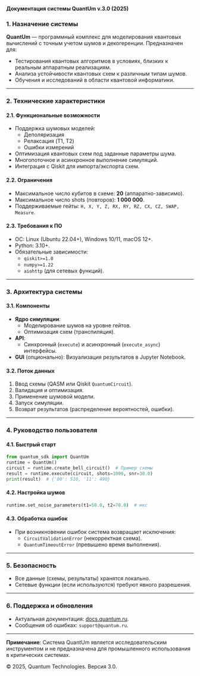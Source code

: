 **Документация системы QuantUm v.3.0 (2025)**  

### 1. **Назначение системы**  
**QuantUm** — программный комплекс для моделирования квантовых вычислений с точным учетом шумов и декогеренции. Предназначен для:  
- Тестирования квантовых алгоритмов в условиях, близких к реальным аппаратным реализациям.  
- Анализа устойчивости квантовых схем к различным типам шумов.  
- Обучения и исследований в области квантовой информатики.  

---

### 2. **Технические характеристики**  
#### 2.1. **Функциональные возможности**  
- Поддержка шумовых моделей:  
  - Деполяризация  
  - Релаксация (T1, T2)  
  - Ошибки измерений  
- Оптимизация квантовых схем под заданные параметры шума.  
- Многопоточное и асинхронное выполнение симуляций.  
- Интеграция с Qiskit для импорта/экспорта схем.  

#### 2.2. **Ограничения**  
- Максимальное число кубитов в схеме: **20** (аппаратно-зависимо).  
- Максимальное число shots (повторов): **1 000 000**.  
- Поддерживаемые гейты: `H, X, Y, Z, RX, RY, RZ, CX, CZ, SWAP, Measure`.  

#### 2.3. **Требования к ПО**  
- ОС: Linux (Ubuntu 22.04+), Windows 10/11, macOS 12+.  
- Python: 3.10+.  
- Обязательные зависимости:  
  - `qiskit>=1.0`  
  - `numpy>=1.22`  
  - `aiohttp` (для сетевых функций).  

---

### 3. **Архитектура системы**  
#### 3.1. **Компоненты**  
- **Ядро симуляции**:  
  - Моделирование шумов на уровне гейтов.  
  - Оптимизация схем (транспиляция).  
- **API**:  
  - Синхронный (`execute`) и асинхронный (`execute_async`) интерфейсы.  
- **GUI** (опционально): Визуализация результатов в Jupyter Notebook.  

#### 3.2. **Поток данных**  
1. Ввод схемы (QASM или Qiskit `QuantumCircuit`).  
2. Валидация и оптимизация.  
3. Применение шумовой модели.  
4. Запуск симуляции.  
5. Возврат результатов (распределение вероятностей, ошибки).  

---

### 4. **Руководство пользователя**  
#### 4.1. **Быстрый старт**  
```python
from quantum_sdk import QuantUm  
runtime = QuantUm()  
circuit = runtime.create_bell_circuit()  # Пример схемы  
result = runtime.execute(circuit, shots=1000, snr=30.0)  
print(result)  # {'00': 510, '11': 490}  
```

#### 4.2. **Настройка шумов**  
```python
runtime.set_noise_parameters(t1=50.0, t2=70.0)  # мкс  
```  

#### 4.3. **Обработка ошибок**  
- При возникновении ошибок система возвращает исключения:  
  - `CircuitValidationError` (некорректная схема).  
  - `QuantumTimeoutError` (превышено время выполнения).  

---

### 5. **Безопасность**  
- Все данные (схемы, результаты) хранятся локально.  
- Сетевые функции (если используются) требуют явного разрешения.  

---

### 6. **Поддержка и обновления**  
- Актуальная документация: [docs.quantum.ru](https://docs.quantum.ru).  
- Сообщения об ошибках: `support@quantum.ru`.  

--- 

**Примечание**: Система QuantUm является исследовательским инструментом и не предназначена для промышленного использования в критических системах.  

© 2025, Quantum Technologies. Версия 3.0.